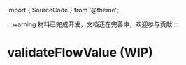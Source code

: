 import { SourceCode } from '@theme';

:::warning
物料已完成开发，文档还在完善中，欢迎参与贡献
:::

# validateFlowValue (WIP)

<SourceCode href="https://github.com/bytedance/flowgram.ai/tree/main/packages/materials/form-materials/src/validate/validate-flow-value" />
